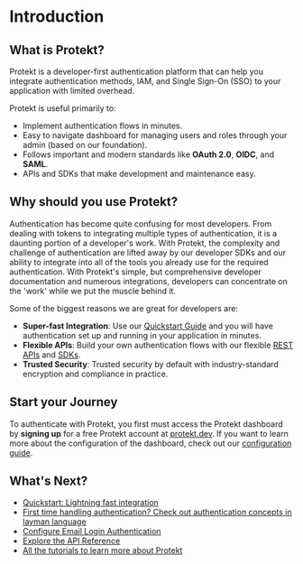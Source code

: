 # Introduction

## What is Protekt?

Protekt is a developer-first authentication platform that can help you integrate authentication methods, IAM, and Single Sign-On (SSO) to your application with limited overhead.

Protekt is useful primarily to:

- Implement authentication flows in minutes.
- Easy to navigate dashboard for managing users and roles through your admin (based on our foundation).
- Follows important and modern standards like **OAuth 2.0**, **OIDC**, and **SAML**.
- APIs and SDKs that make development and maintenance easy.

## Why should you use Protekt?

Authentication has become quite confusing for most developers. From dealing with tokens to integrating multiple types of authentication, it is a daunting portion of a developer's work. With Protekt, the complexity and challenge of authentication are lifted away by our developer SDKs and our ability to integrate into all of the tools you already use for the required authentication. With Protekt's simple, but comprehensive developer documentation and numerous integrations, developers can concentrate on the 'work' while we put the muscle behind it.

Some of the biggest reasons we are great for developers are:

- **Super-fast Integration**: Use our [Quickstart Guide](Quickstart.md) and you will have authentication set up and running in your application in minutes.
- **Flexible APIs**: Build your own authentication flows with our flexible [REST APIs](../Reference/API%20Reference/) and [SDKs](../Reference/SDK%20Reference/).
- **Trusted Security**: Trusted security by default with industry-standard encryption and compliance in practice.

## Start your Journey

To authenticate with Protekt, you first must access the Protekt dashboard by **signing up** for a free Protekt account at [protekt.dev](https://protekt.dev). If you want to learn more about the configuration of the dashboard, check out our [configuration guide](Configuration.md).

## What's Next?

- [Quickstart: Lightning fast integration](./Quickstart.md)
- [First time handling authentication? Check out authentication concepts in layman language](../Concepts/)
- [Configure Email Login Authentication](../Authentication/Standard/Email.md)
- [Explore the API Reference](../Reference/API%20Reference/)
- [All the tutorials to learn more about Protekt](../Tutorials/)
